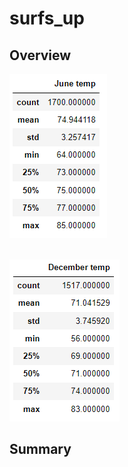 # surfs_up

## Overview
![June Description](Resources/June_decription.png)<br />

<br /> ![December description](Resources/December_deccription.png)
## Summary

